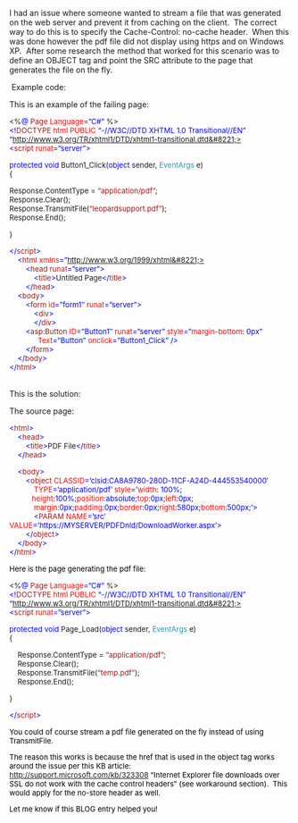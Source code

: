 I had an issue where someone wanted to stream a file that was generated on the web server and prevent it from caching on the client.&nbsp; The correct way to do this is to specify the Cache-Control: no-cache header.&nbsp; When this was done however the pdf file did not display using https and on Windows XP.&nbsp; After some research the method that worked for this scenario was to define an OBJECT tag and point the SRC attribute to the page that generates the file on the fly.

&nbsp;Example code:

This is an example of the failing page:

<font size=2>

<%</font><font color=#0000ff size=2>@</font><font size=2> </font><font color=#a31515 size=2>Page</font><font size=2> </font><font color=#ff0000 size=2>Language</font><font color=#0000ff size=2>=&#8221;C#&#8221;</font><font size=2> %>  
</font><font color=#0000ff size=2><!</font><font color=#a31515 size=2>DOCTYPE</font><font size=2> </font><font color=#ff0000 size=2>html</font><font size=2> </font><font color=#ff0000 size=2>PUBLIC</font><font size=2> </font><font color=#0000ff size=2>&#8220;-//W3C//DTD XHTML 1.0 Transitional//EN&#8221;</font><font size=2> </font><font color=#0000ff size=2>&#8220;http://www.w3.org/TR/xhtml1/DTD/xhtml1-transitional.dtd&#8221;>  
<</font><font color=#a31515 size=2>script</font><font size=2> </font><font color=#ff0000 size=2>runat</font><font color=#0000ff size=2>=&#8221;server&#8221;>  
</font><font size=2>

</font><font color=#0000ff size=2>protected</font><font size=2> </font><font color=#0000ff size=2>void</font><font size=2> Button1_Click(</font><font color=#0000ff size=2>object</font><font size=2> sender, </font><font color=#2b91af size=2>EventArgs</font><font size=2> e)  
{

Response.ContentType = </font><font color=#a31515 size=2>&#8220;application/pdf&#8221;</font><font size=2>;  
Response.Clear();</font>  
<font size=2>Response.TransmitFile(</font><font color=#a31515 size=2>&#8220;leopardsupport.pdf&#8221;</font><font size=2>);  
Response.End(); </font>

<font size=2>}

</font><font color=#0000ff size=2>

</</font><font color=#a31515 size=2>script</font><font color=#0000ff size=2>>  
&nbsp;&nbsp;&nbsp; <</font><font color=#a31515 size=2>html</font><font size=2> </font><font color=#ff0000 size=2>xmlns</font><font color=#0000ff size=2>=&#8221;http://www.w3.org/1999/xhtml&#8221;>  
&nbsp;&nbsp;&nbsp;&nbsp;&nbsp;&nbsp;&nbsp;&nbsp;<</font><font color=#a31515 size=2>head</font><font size=2> </font><font color=#ff0000 size=2>runat</font><font color=#0000ff size=2>=&#8221;server&#8221;>  
</font><font size=2></font><font color=#0000ff size=2>&nbsp;&nbsp;&nbsp;&nbsp;&nbsp;&nbsp;&nbsp;&nbsp;&nbsp;&nbsp;&nbsp; <</font><font color=#a31515 size=2>title</font><font color=#0000ff size=2>></font><font size=2>Untitled Page</font><font color=#0000ff size=2></</font><font color=#a31515 size=2>title</font><font color=#0000ff size=2>></font>  
<font color=#0000ff size=2>&nbsp;&nbsp;&nbsp;&nbsp;&nbsp;&nbsp;&nbsp; </</font><font color=#a31515 size=2>head</font><font color=#0000ff size=2>>  
&nbsp;&nbsp;&nbsp; <</font><font color=#a31515 size=2>body</font><font color=#0000ff size=2>>  
</font><font size=2></font><font color=#0000ff size=2>&nbsp;&nbsp;&nbsp;&nbsp;&nbsp;&nbsp;&nbsp; <</font><font color=#a31515 size=2>form</font><font size=2> </font><font color=#ff0000 size=2>id</font><font color=#0000ff size=2>=&#8221;form1&#8243;</font><font size=2> </font><font color=#ff0000 size=2>runat</font><font color=#0000ff size=2>=&#8221;server&#8221;>  
</font><font size=2></font><font color=#0000ff size=2>&nbsp;&nbsp;&nbsp;&nbsp;&nbsp;&nbsp;&nbsp;&nbsp;&nbsp;&nbsp;&nbsp; <</font><font color=#a31515 size=2>div</font><font color=#0000ff size=2>>  
</font><font size=2></font><font color=#0000ff size=2>&nbsp;&nbsp;&nbsp;&nbsp;&nbsp;&nbsp;&nbsp;&nbsp;&nbsp;&nbsp;&nbsp; </</font><font color=#a31515 size=2>div</font><font color=#0000ff size=2>>  
</font><font size=2></font><font color=#0000ff size=2>&nbsp;&nbsp;&nbsp;&nbsp;&nbsp;&nbsp;&nbsp; <</font><font color=#a31515 size=2>asp</font><font color=#0000ff size=2>:</font><font color=#a31515 size=2>Button</font><font size=2> </font><font color=#ff0000 size=2>ID</font><font color=#0000ff size=2>=&#8221;Button1&#8243;</font><font size=2> </font><font color=#ff0000 size=2>runat</font><font color=#0000ff size=2>=&#8221;server&#8221;</font><font size=2> </font><font color=#ff0000 size=2>style</font><font color=#0000ff size=2>=&#8221;</font><font color=#ff0000 size=2>margin-bottom</font><font size=2>: </font><font color=#0000ff size=2>0px&#8221;</font><font size=2>  
</font><font color=#ff0000 size=2>&nbsp;&nbsp;&nbsp;&nbsp;&nbsp;&nbsp;&nbsp;&nbsp;&nbsp;&nbsp;&nbsp;&nbsp;&nbsp; Text</font><font color=#0000ff size=2>=&#8221;Button&#8221;</font><font size=2> </font><font color=#ff0000 size=2>onclick</font><font color=#0000ff size=2>=&#8221;Button1_Click&#8221;</font><font size=2> </font><font color=#0000ff size=2>/>  
</font><font size=2></font><font color=#0000ff size=2>&nbsp;&nbsp;&nbsp;&nbsp;&nbsp;&nbsp;&nbsp; </</font><font color=#a31515 size=2>form</font><font color=#0000ff size=2>>  
&nbsp;&nbsp;&nbsp; </</font><font color=#a31515 size=2>body</font><font color=#0000ff size=2>>  
</</font><font color=#a31515 size=2>html</font><font color=#0000ff size=2>>  
</font>&nbsp;

This is the solution:

The source page:

<font color=#0000ff size=2><font color=#0000ff size=2>

<</font></font><font color=#a31515 size=2><font color=#a31515 size=2>html</font></font><font color=#0000ff size=2><font color=#0000ff size=2>>  
</font></font><font color=#0000ff size=2><font color=#0000ff size=2>&nbsp;&nbsp;&nbsp; <</font></font><font color=#a31515 size=2><font color=#a31515 size=2>head</font></font><font color=#0000ff size=2><font color=#0000ff size=2>>  
&nbsp;&nbsp;&nbsp;&nbsp;&nbsp;&nbsp;&nbsp; </font></font><font size=2></font><font color=#0000ff size=2><font color=#0000ff size=2><</font></font><font color=#a31515 size=2><font color=#a31515 size=2>title</font></font><font color=#0000ff size=2><font color=#0000ff size=2>></font></font><font size=2>PDF File</font><font color=#0000ff size=2><font color=#0000ff size=2></</font></font><font color=#a31515 size=2><font color=#a31515 size=2>title</font></font><font color=#0000ff size=2><font color=#0000ff size=2>>  
&nbsp;&nbsp;&nbsp; </</font></font><font color=#a31515 size=2><font color=#a31515 size=2>head</font></font><font color=#0000ff size=2><font color=#0000ff size=2>>

&nbsp;&nbsp;&nbsp; <</font></font><font color=#a31515 size=2><font color=#a31515 size=2>body</font></font><font color=#0000ff size=2><font color=#0000ff size=2>>  
&nbsp;&nbsp;&nbsp;&nbsp;&nbsp;&nbsp;&nbsp; <</font></font><font color=#a31515 size=2><font color=#a31515 size=2>object</font></font><font size=2> </font><font color=#ff0000 size=2><font color=#ff0000 size=2>CLASSID</font></font><font color=#0000ff size=2><font color=#0000ff size=2>=&#8217;clsid:CA8A9780-280D-11CF-A24D-444553540000&#8242;</font></font><font size=2>  
</font><font color=#ff0000 size=2><font color=#ff0000 size=2>&nbsp;&nbsp;&nbsp;&nbsp;&nbsp;&nbsp;&nbsp;&nbsp;&nbsp;&nbsp;&nbsp; TYPE</font></font><font color=#0000ff size=2><font color=#0000ff size=2>=&#8217;application/pdf&#8217;</font></font><font size=2> </font><font color=#ff0000 size=2><font color=#ff0000 size=2>style</font></font><font color=#0000ff size=2><font color=#0000ff size=2>=&#8217;</font></font><font color=#ff0000 size=2><font color=#ff0000 size=2>width</font></font><font size=2>: </font><font color=#0000ff size=2><font color=#0000ff size=2>100%</font></font><font size=2>; </font><font color=#ff0000 size=2><font color=#ff0000 size=2>  
&nbsp;&nbsp;&nbsp;&nbsp;&nbsp;&nbsp;&nbsp;&nbsp;&nbsp;&nbsp; height</font></font><font size=2>:</font><font color=#0000ff size=2><font color=#0000ff size=2>100%</font></font><font size=2>;</font><font color=#ff0000 size=2><font color=#ff0000 size=2>position</font></font><font size=2>:</font><font color=#0000ff size=2><font color=#0000ff size=2>absolute</font></font><font size=2>;</font><font color=#ff0000 size=2><font color=#ff0000 size=2>top</font></font><font size=2>:</font><font color=#0000ff size=2><font color=#0000ff size=2>0px</font></font><font size=2>;</font><font color=#ff0000 size=2><font color=#ff0000 size=2>left</font></font><font size=2>:</font><font color=#0000ff size=2><font color=#0000ff size=2>0px</font></font><font size=2>;  
&nbsp;&nbsp;&nbsp;&nbsp;&nbsp;&nbsp;&nbsp;&nbsp;&nbsp;&nbsp;&nbsp; </font><font color=#ff0000 size=2><font color=#ff0000 size=2>margin</font></font><font size=2>:</font><font color=#0000ff size=2><font color=#0000ff size=2>0px</font></font><font size=2>;</font><font color=#ff0000 size=2><font color=#ff0000 size=2>padding</font></font><font size=2>:</font><font color=#0000ff size=2><font color=#0000ff size=2>0px</font></font><font size=2>;</font><font color=#ff0000 size=2><font color=#ff0000 size=2>border</font></font><font size=2>:</font><font color=#0000ff size=2><font color=#0000ff size=2>0px</font></font><font size=2>;</font><font color=#ff0000 size=2><font color=#ff0000 size=2>right</font></font><font size=2>:</font><font color=#0000ff size=2><font color=#0000ff size=2>580px</font></font><font size=2>;</font><font color=#ff0000 size=2><font color=#ff0000 size=2>bottom</font></font><font size=2>:</font><font color=#0000ff size=2><font color=#0000ff size=2>500px</font></font><font size=2>;</font><font color=#0000ff size=2><font color=#0000ff size=2>&#8216;>  
&nbsp;&nbsp;&nbsp;&nbsp;&nbsp;&nbsp;&nbsp;&nbsp;&nbsp;&nbsp;&nbsp; </font></font><font size=2></font><font color=#0000ff size=2><font color=#0000ff size=2><</font></font><font color=#a31515 size=2><font color=#a31515 size=2>PARAM</font></font><font size=2> </font><font color=#ff0000 size=2><font color=#ff0000 size=2>NAME</font></font><font color=#0000ff size=2><font color=#0000ff size=2>=&#8217;src&#8217;</font></font><font size=2> </font><font color=#ff0000 size=2><font color=#ff0000 size=2>VALUE</font></font><font color=#0000ff size=2><font color=#0000ff size=2>=&#8217;https://MYSERVER/PDFDnld/DownloadWorker.aspx&#8217;>  
</font></font><font color=#0000ff size=2><font color=#0000ff size=2>&nbsp;&nbsp;&nbsp;&nbsp;&nbsp;&nbsp;&nbsp; </</font></font><font color=#a31515 size=2><font color=#a31515 size=2>object</font></font><font color=#0000ff size=2><font color=#0000ff size=2>>  
</font></font><font color=#0000ff size=2><font color=#0000ff size=2>&nbsp;&nbsp;&nbsp; </</font></font><font color=#a31515 size=2><font color=#a31515 size=2>body</font></font><font color=#0000ff size=2><font color=#0000ff size=2>>  
</</font></font><font color=#a31515 size=2><font color=#a31515 size=2>html</font></font><font color=#0000ff size=2><font color=#0000ff size=2>></font></font>

<font color=#0000ff size=2><font color=#0000ff size=2><font color=#000000>Here is the page generating the pdf file:</font></font></font>

<font size=2>

<%</font><font color=#0000ff size=2><font color=#0000ff size=2>@</font></font><font size=2> </font><font color=#a31515 size=2><font color=#a31515 size=2>Page</font></font><font size=2> </font><font color=#ff0000 size=2><font color=#ff0000 size=2>Language</font></font><font color=#0000ff size=2><font color=#0000ff size=2>=&#8221;C#&#8221;</font></font><font size=2> %>  
</font><font color=#0000ff size=2><font color=#0000ff size=2><!</font></font><font color=#a31515 size=2><font color=#a31515 size=2>DOCTYPE</font></font><font size=2> </font><font color=#ff0000 size=2><font color=#ff0000 size=2>html</font></font><font size=2> </font><font color=#ff0000 size=2><font color=#ff0000 size=2>PUBLIC</font></font><font size=2> </font><font color=#0000ff size=2><font color=#0000ff size=2>&#8220;-//W3C//DTD XHTML 1.0 Transitional//EN&#8221;</font></font><font size=2> </font><font color=#0000ff size=2><font color=#0000ff size=2>&#8220;http://www.w3.org/TR/xhtml1/DTD/xhtml1-transitional.dtd&#8221;>  
<</font></font><font color=#a31515 size=2><font color=#a31515 size=2>script</font></font><font size=2> </font><font color=#ff0000 size=2><font color=#ff0000 size=2>runat</font></font><font color=#0000ff size=2><font color=#0000ff size=2>=&#8221;server&#8221;>

</font></font><font size=2>

</font><font color=#0000ff size=2><font color=#0000ff size=2>protected</font></font><font size=2> </font><font color=#0000ff size=2><font color=#0000ff size=2>void</font></font><font size=2> Page_Load(</font><font color=#0000ff size=2><font color=#0000ff size=2>object</font></font><font size=2> sender, </font><font color=#2b91af size=2><font color=#2b91af size=2>EventArgs</font></font><font size=2> e)</font>  
<font size=2>{

&nbsp;&nbsp;&nbsp; Response.ContentType = </font><font color=#a31515 size=2><font color=#a31515 size=2>&#8220;application/pdf&#8221;</font></font><font size=2>;  
&nbsp;&nbsp;&nbsp; Response.Clear();  
&nbsp;&nbsp;&nbsp; Response.TransmitFile(</font><font color=#a31515 size=2><font color=#a31515 size=2>&#8220;temp.pdf&#8221;</font></font><font size=2>);  
&nbsp;&nbsp;&nbsp; Response.End(); 

}

</font><font color=#0000ff size=2><font color=#0000ff size=2>

</</font></font><font color=#a31515 size=2><font color=#a31515 size=2>script</font></font><font color=#0000ff size=2><font color=#0000ff size=2>>

<font color=#0000ff size=2><font color=#0000ff size=2><font color=#000000>You could of course stream&nbsp;a pdf file&nbsp;generated on the fly instead of using TransmitFile.</font></font></font>

<font color=#000000>The reason this works is because the href that is used in the object tag works around the issue per this KB article: <a href="http://support.microsoft.com/kb/323308" mce_href="http://support.microsoft.com/kb/323308">http://support.microsoft.com/kb/323308</a>&nbsp;&#8220;Internet Explorer file downloads over SSL do not work with the cache control headers&#8221; (see workaround section).&nbsp; This would apply for the no-store header as well.</font>

<font color=#000000>Let me know if this BLOG entry helped you!</font>

<font color=#000000></font>&nbsp;

</font></font>